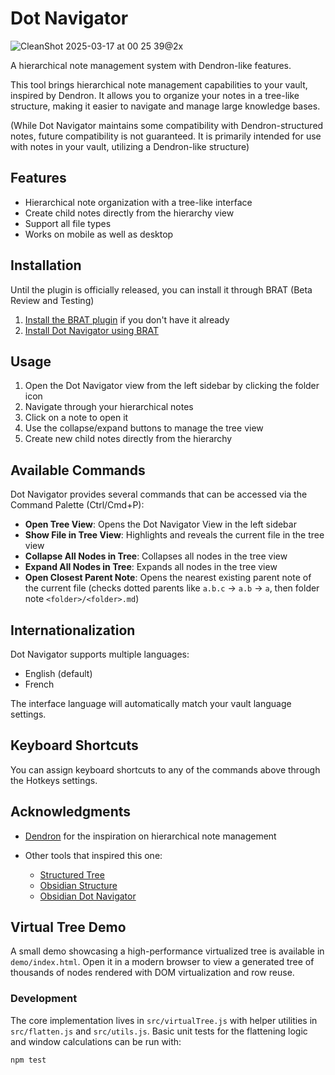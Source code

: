# Dot Navigator

![CleanShot 2025-03-17 at 00 25 39@2x](https://github.com/user-attachments/assets/2aa914d7-3602-4b9d-8cba-9c50840438b3)

A hierarchical note management system with Dendron-like features.

This tool brings hierarchical note management capabilities to your vault, inspired by Dendron. It allows you to organize your notes in a tree-like structure, making it easier to navigate and manage large knowledge bases.

(While Dot Navigator maintains some compatibility with Dendron-structured notes, future compatibility is not guaranteed. It is primarily intended for use with notes in your vault, utilizing a Dendron-like structure)

## Features

- Hierarchical note organization with a tree-like interface
- Create child notes directly from the hierarchy view
- Support all file types
- Works on mobile as well as desktop

## Installation

Until the plugin is officially released, you can install it through BRAT (Beta Review and Testing)
1. [Install the BRAT plugin](obsidian://show-plugin?id=obsidian42-brat) if you don't have it already
2. [Install Dot Navigator using BRAT](obsidian://brat?plugin=jeansordes/dot-navigator)

## Usage

1. Open the Dot Navigator view from the left sidebar by clicking the folder icon
2. Navigate through your hierarchical notes
3. Click on a note to open it
4. Use the collapse/expand buttons to manage the tree view
5. Create new child notes directly from the hierarchy

## Available Commands

Dot Navigator provides several commands that can be accessed via the Command Palette (Ctrl/Cmd+P):

- **Open Tree View**: Opens the Dot Navigator View in the left sidebar
- **Show File in Tree View**: Highlights and reveals the current file in the tree view
- **Collapse All Nodes in Tree**: Collapses all nodes in the tree view
- **Expand All Nodes in Tree**: Expands all nodes in the tree view
- **Open Closest Parent Note**: Opens the nearest existing parent note of the current file (checks dotted parents like `a.b.c` → `a.b` → `a`, then folder note `<folder>/<folder>.md`)

## Internationalization

Dot Navigator supports multiple languages:
- English (default)
- French

The interface language will automatically match your vault language settings.

## Keyboard Shortcuts

You can assign keyboard shortcuts to any of the commands above through the Hotkeys settings.

## Acknowledgments

- [Dendron](https://www.dendron.so/) for the inspiration on hierarchical note management

- Other tools that inspired this one:
  - [Structured Tree](https://github.com/Rudtrack/structured-tree)
  - [Obsidian Structure](https://github.com/dobrovolsky/obsidian-structure)
  - [Obsidian Dot Navigator](https://github.com/levirs565/obsidian-dendron-tree)


## Virtual Tree Demo

A small demo showcasing a high-performance virtualized tree is available in `demo/index.html`. Open it in a modern browser to view a generated tree of thousands of nodes rendered with DOM virtualization and row reuse.

### Development

The core implementation lives in `src/virtualTree.js` with helper utilities in `src/flatten.js` and `src/utils.js`. Basic unit tests for the flattening logic and window calculations can be run with:

```bash
npm test
```
